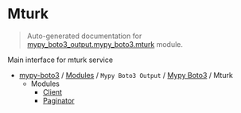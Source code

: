 # Mturk

> Auto-generated documentation for [mypy_boto3_output.mypy_boto3.mturk](https://github.com/vemel/mypy_boto3/blob/master/mypy_boto3_output/mypy_boto3/mturk/__init__.py) module.

Main interface for mturk service

- [mypy-boto3](../../../README.md#mypy_boto3) / [Modules](../../../MODULES.md#mypy-boto3-modules) / `Mypy Boto3 Output` / [Mypy Boto3](../index.md#mypy-boto3) / Mturk
    - Modules
        - [Client](client.md#client)
        - [Paginator](paginator.md#paginator)
